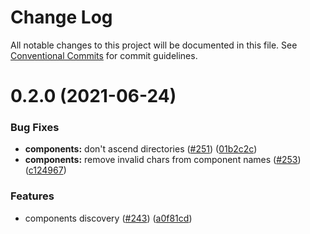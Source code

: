 # Change Log

All notable changes to this project will be documented in this file.
See [Conventional Commits](https://conventionalcommits.org) for commit guidelines.

# 0.2.0 (2021-06-24)


### Bug Fixes

* **components:** don't ascend directories ([#251](https://github.com/nuxt/framework/issues/251)) ([01b2c2c](https://github.com/nuxt/framework/commit/01b2c2c9726f0026a6618e83756122b3b81973ee))
* **components:** remove invalid chars from component names ([#253](https://github.com/nuxt/framework/issues/253)) ([c124967](https://github.com/nuxt/framework/commit/c124967d8ceb5359ae69390716ae2289d0b459ce))


### Features

* components discovery ([#243](https://github.com/nuxt/framework/issues/243)) ([a0f81cd](https://github.com/nuxt/framework/commit/a0f81cd1fbdfae8d8eabc8e015b7635bdaa93575))
